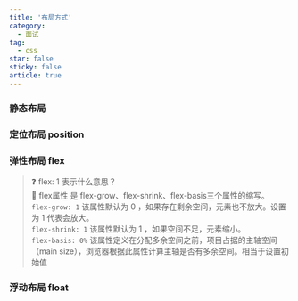 ```yaml
---
title: '布局方式'
category:
  - 面试
tag:
  - css
star: false
sticky: false  
article: true
---
```


### 静态布局

### 定位布局 position

### 弹性布局 flex

> :question: flex: 1 表示什么意思？  
> :speech_balloon: flex属性 是 flex-grow、flex-shrink、flex-basis三个属性的缩写。  
> `flex-grow: 1` 该属性默认为 0 ，如果存在剩余空间，元素也不放大。设置为 1 代表会放大。  
> `flex-shrink: 1` 该属性默认为 1 ，如果空间不足，元素缩小。  
> `flex-basis: 0%` 该属性定义在分配多余空间之前，项目占据的主轴空间（main size），浏览器根据此属性计算主轴是否有多余空间。相当于设置初始值

### 浮动布局 float
